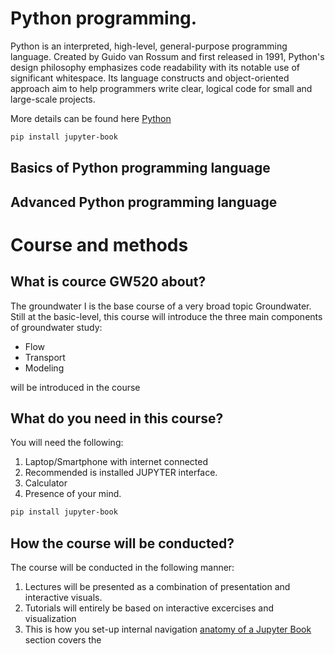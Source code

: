 # Python programming.

Python is an interpreted, high-level, general-purpose programming language. Created by Guido van Rossum and first released in 1991, Python's design philosophy emphasizes code readability with its notable use of significant whitespace. Its language constructs and object-oriented approach aim to help programmers write clear, logical code for small and large-scale projects.

More details can be found here [Python][Py]

[Py]:https://www.python.org/

```bash
pip install jupyter-book
```

## Basics of Python programming language


## Advanced Python programming language 





# Course and methods

## What is cource GW520 about?

The groundwater I is the base course of a very broad topic Groundwater. Still at the basic-level, this course will introduce the three main components
of groundwater study: 
- Flow 
- Transport
- Modeling 

will be introduced in the course

## What do you need in this course?

You will need the following:

1. Laptop/Smartphone with internet connected
2. Recommended is installed JUPYTER interface.
3. Calculator
4. Presence of your mind.

```bash
pip install jupyter-book
```

## How the course will be conducted?

The course will be conducted in the following manner:

1. Lectures will be presented as a combination of presentation and interactive visuals.
2. Tutorials will entirely be based on interactive excercises and visualization 
3. This is how you set-up internal navigation [anatomy of a Jupyter Book](01-5_tour.html) section covers the
